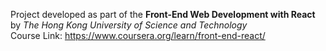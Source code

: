 Project developed as part of the **Front-End Web Development with React** by *The Hong Kong University of Science and Technology*
</br>
Course Link: https://www.coursera.org/learn/front-end-react/
